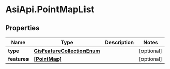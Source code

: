 # AsiApi.PointMapList

## Properties

Name | Type | Description | Notes
------------ | ------------- | ------------- | -------------
**type** | [**GisFeatureCollectionEnum**](GisFeatureCollectionEnum.md) |  | [optional] 
**features** | [**[PointMap]**](PointMap.md) |  | [optional] 



